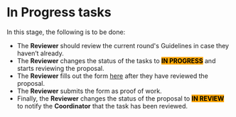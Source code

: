 # In Progress tasks

In this stage, the following is to be done:

* The **Reviewer** should review the current round's Guidelines in case they haven’t already.
* The **Reviewer** changes the status of the tasks to <mark style="background-color:orange;">**IN PROGRESS**</mark> and starts reviewing the proposal.&#x20;
* The **Reviewer** fills out the form [here](https://docs.google.com/forms/d/e/1FAIpQLSccf9emLj0DnZUCPlxIZiryIZDM7PZpFZ8S0Ij-Gmjbs5ByRg/viewform?usp=sf_link) after they have reviewed the proposal.
* The **Reviewer** submits the form as proof of work.
* Finally, the **Reviewer** changes the status of the proposal to <mark style="background-color:orange;">**IN REVIEW**</mark> to notify the **Coordinator** that the task has been reviewed.
